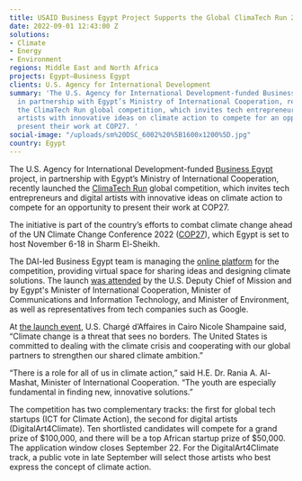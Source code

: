 ```yaml
---
title: USAID Business Egypt Project Supports the Global ClimaTech Run 2022
date: 2022-09-01 12:43:00 Z
solutions:
- Climate
- Energy
- Environment
regions: Middle East and North Africa
projects: Egypt—Business Egypt
clients: U.S. Agency for International Development
summary: 'The U.S. Agency for International Development-funded Business Egypt project,
  in partnership with Egypt’s Ministry of International Cooperation, recently launched
  the ClimaTech Run global competition, which invites tech entrepreneurs and digital
  artists with innovative ideas on climate action to compete for an opportunity to
  present their work at COP27. '
social-image: "/uploads/sm%20DSC_6002%20%5B1600x1200%5D.jpg"
country: Egypt
---
```


The U.S. Agency for International Development-funded [Business Egypt](https://www.dai.com/our-work/projects/egypt-business-egypt) project, in partnership with Egypt’s Ministry of International Cooperation, recently launched the [ClimaTech Run](https://climatechrun.com/) global competition, which invites tech entrepreneurs and digital artists with innovative ideas on climate action to compete for an opportunity to present their work at COP27. 

The initiative is part of the country’s efforts to combat climate change ahead of the UN Climate Change Conference 2022 ([COP27](https://sdg.iisd.org/events/2021-un-climate-change-conference-unfccc-cop-27/)), which Egypt is set to host November 6-18 in Sharm El-Sheikh.

The DAI-led Business Egypt team is managing the [online platform](https://climatechrun.com/) for the competition, providing virtual space for sharing ideas and designing climate solutions. The launch [was attended](https://www.facebook.com/USAIDEgypt/posts/pfbid0YDvaxmb1bN6YZjrcuvuZbUPHEuKK6LgrPGR3tNbNGCZmsz1ornMQSXX2bfeRcqkBl) by the U.S.  Deputy Chief of Mission and by Egypt's Minister of International Cooperation, Minister of Communications and Information Technology, and Minister of Environment, as well as representatives from tech companies such as Google.

At [the launch event](https://www.egypttoday.com/Article/3/118570/Egypt-launches-ClimaTech-RUN-2022-initiative), U.S. Chargé d’Affaires in Cairo Nicole Shampaine said, “Climate change is a threat that sees no borders. The United States is committed to dealing with the climate crisis and cooperating with our global partners to strengthen our shared climate ambition.” 

“There is a role for all of us in climate action,” said H.E. Dr. Rania A. Al-Mashat, Minister of International Cooperation. “The youth are especially fundamental in finding new, innovative solutions.”

The competition has two complementary tracks: the first for global tech startups (ICT for Climate Action), the second for digital artists (DigitalArt4Climate). Ten shortlisted candidates will compete for a grand prize of $100,000, and there will be a top African startup prize of $50,000. The application window closes September 22. For the DigitalArt4Climate track, a public vote in late September will select those artists who best express the concept of climate action.